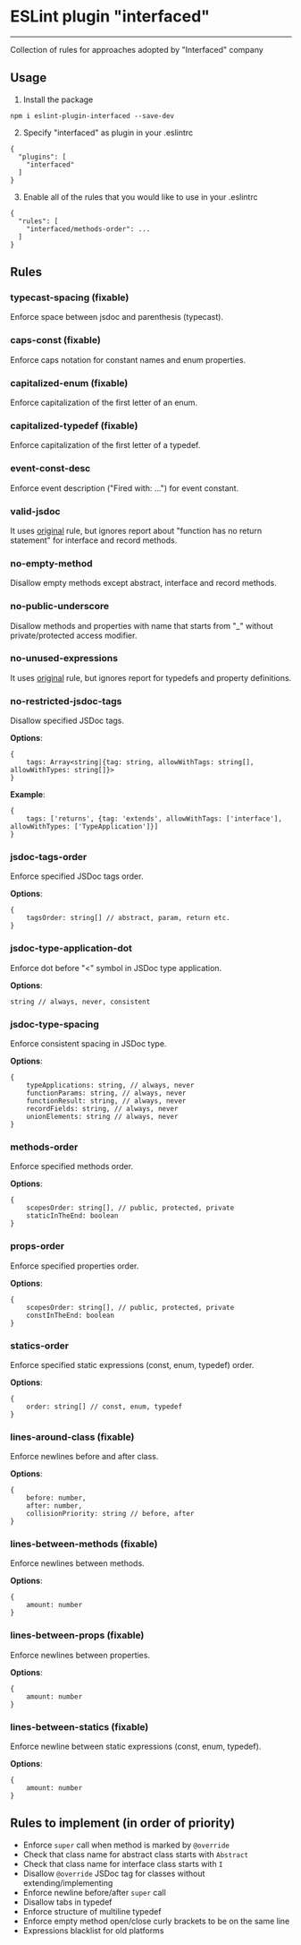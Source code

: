 # ESLint plugin "interfaced"

***

Collection of rules for approaches adopted by "Interfaced" company

## Usage

1) Install the package

```
npm i eslint-plugin-interfaced --save-dev
```

2) Specify "interfaced" as plugin in your .eslintrc

```
{
  "plugins": [
    "interfaced"
  ]
}
```

3) Enable all of the rules that you would like to use in your .eslintrc

```
{
  "rules": [
    "interfaced/methods-order": ...
  ]
}
```

## Rules

### typecast-spacing (fixable)

Enforce space between jsdoc and parenthesis (typecast).

### caps-const (fixable)

Enforce caps notation for constant names and enum properties.

### capitalized-enum (fixable)

Enforce capitalization of the first letter of an enum.

### capitalized-typedef (fixable)

Enforce capitalization of the first letter of a typedef.

### event-const-desc

Enforce event description ("Fired with: ...") for event constant.

### valid-jsdoc

It uses [original](https://eslint.org/docs/rules/valid-jsdoc) rule, but ignores report about "function has no return statement" for interface and record methods.

### no-empty-method

Disallow empty methods except abstract, interface and record methods.

### no-public-underscore

Disallow methods and properties with name that starts from "_" without private/protected access modifier.

### no-unused-expressions

It uses [original](https://eslint.org/docs/rules/no-unused-expressions) rule, but ignores report for typedefs and property definitions.

### no-restricted-jsdoc-tags

Disallow specified JSDoc tags.

**Options**:

```
{
	tags: Array<string|{tag: string, allowWithTags: string[], allowWithTypes: string[]}>
}
```

**Example**:

```
{
	tags: ['returns', {tag: 'extends', allowWithTags: ['interface'], allowWithTypes: ['TypeApplication']}]
}
```

### jsdoc-tags-order

Enforce specified JSDoc tags order.

**Options**:

```
{
	tagsOrder: string[] // abstract, param, return etc.
}
```

### jsdoc-type-application-dot

Enforce dot before "<" symbol in JSDoc type application.

**Options**:

```
string // always, never, consistent
```

### jsdoc-type-spacing

Enforce consistent spacing in JSDoc type.

**Options**:

```
{
	typeApplications: string, // always, never
	functionParams: string, // always, never
	functionResult: string, // always, never
	recordFields: string, // always, never
	unionElements: string // always, never
}
```

### methods-order

Enforce specified methods order.

**Options**:

```
{
	scopesOrder: string[], // public, protected, private
	staticInTheEnd: boolean
}
```

### props-order

Enforce specified properties order.

**Options**:

```
{
	scopesOrder: string[], // public, protected, private
	constInTheEnd: boolean
}
```

### statics-order

Enforce specified static expressions (const, enum, typedef) order.

**Options**:

```
{
	order: string[] // const, enum, typedef
}
```

### lines-around-class (fixable)

Enforce newlines before and after class.

**Options**:

```
{
	before: number,
	after: number,
	collisionPriority: string // before, after
}
```

### lines-between-methods (fixable)

Enforce newlines between methods.

**Options**:

```
{
	amount: number
}
```

### lines-between-props (fixable)

Enforce newlines between properties.

**Options**:

```
{
	amount: number
}
```

### lines-between-statics (fixable)

Enforce newline between static expressions (const, enum, typedef).

**Options**:

```
{
	amount: number
}
```

## Rules to implement (in order of priority)

* Enforce `super` call when method is marked by `@override`
* Check that class name for abstract class starts with `Abstract`
* Check that class name for interface class starts with `I`
* Disallow `@override` JSDoc tag for classes without extending/implementing
* Enforce newline before/after `super` call
* Disallow tabs in typedef
* Enforce structure of multiline typedef
* Enforce empty method open/close curly brackets to be on the same line
* Expressions blacklist for old platforms
